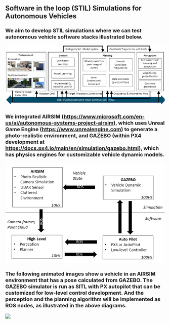 ## Software in the loop (STIL) Simulations for Autonomous Vehicles

### We aim to develop STIL simulations where we can test autonomous vehicle software stacks illustrated below.


<img src="thumbnails/ImplementationDiagram_CPS_V0.png" width="900">
 <br />


### We integrated AIRSIM (https://www.microsoft.com/en-us/ai/autonomous-systems-project-airsim), which uses Unreal Game Engine (https://www.unrealengine.com) to generate a photo-realistic environment, and GAZEBO (within PX4 development at https://docs.px4.io/main/en/simulation/gazebo.html), which has physics engines for customizable vehicle dynamic models.

<img src="thumbnails/Diagram_Simulator.png" width="900">
 <br />

### The following animated images show a vehicle in an AIRSIM environment that has a pose calculated from GAZEBO. The GAZEBO simulator is run as SITL with PX autopilot that can be customized for low-level control development. And the perception and the planning algorithm will be implemented as ROS nodes, as illustrated in the above diagrams.


<img src="thumbnails/gif_simulation.gif" width="900">



